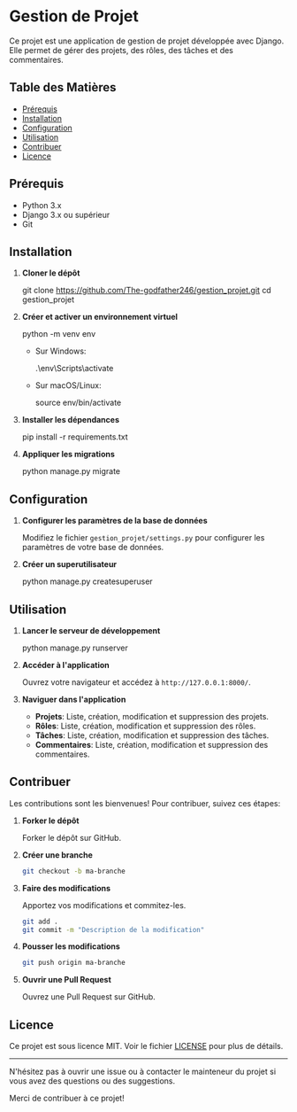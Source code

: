 # Gestion de Projet

Ce projet est une application de gestion de projet développée avec Django. Elle permet de gérer des projets, des rôles, des tâches et des commentaires.

## Table des Matières

- [Prérequis](#prérequis)
- [Installation](#installation)
- [Configuration](#configuration)
- [Utilisation](#utilisation)
- [Contribuer](#contribuer)
- [Licence](#licence)

## Prérequis

- Python 3.x
- Django 3.x ou supérieur
- Git

## Installation

1. **Cloner le dépôt**

  
   git clone https://github.com/The-godfather246/gestion_projet.git
   cd gestion_projet
 

2. **Créer et activer un environnement virtuel**

  
   python -m venv env
 

   - Sur Windows:
    
     .\env\Scripts\activate
   
   - Sur macOS/Linux:
    
     source env/bin/activate
    

3. **Installer les dépendances**

   
   pip install -r requirements.txt
  

4. **Appliquer les migrations**

 
   python manage.py migrate


## Configuration

1. **Configurer les paramètres de la base de données**

   Modifiez le fichier `gestion_projet/settings.py` pour configurer les paramètres de votre base de données.

2. **Créer un superutilisateur**


   python manage.py createsuperuser


## Utilisation

1. **Lancer le serveur de développement**

 
   python manage.py runserver


2. **Accéder à l'application**

   Ouvrez votre navigateur et accédez à `http://127.0.0.1:8000/`.

3. **Naviguer dans l'application**

   - **Projets**: Liste, création, modification et suppression des projets.
   - **Rôles**: Liste, création, modification et suppression des rôles.
   - **Tâches**: Liste, création, modification et suppression des tâches.
   - **Commentaires**: Liste, création, modification et suppression des commentaires.

## Contribuer

Les contributions sont les bienvenues! Pour contribuer, suivez ces étapes:

1. **Forker le dépôt**

   Forker le dépôt sur GitHub.

2. **Créer une branche**

   ```bash
   git checkout -b ma-branche
   ```

3. **Faire des modifications**

   Apportez vos modifications et commitez-les.

   ```bash
   git add .
   git commit -m "Description de la modification"
   ```

4. **Pousser les modifications**

   ```bash
   git push origin ma-branche
   ```

5. **Ouvrir une Pull Request**

   Ouvrez une Pull Request sur GitHub.

## Licence

Ce projet est sous licence MIT. Voir le fichier [LICENSE](LICENSE) pour plus de détails.

---

N'hésitez pas à ouvrir une issue ou à contacter le mainteneur du projet si vous avez des questions ou des suggestions.

Merci de contribuer à ce projet!


